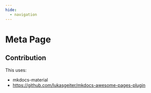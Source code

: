 ```yaml
---
hide:
  - navigation
---
```


# Meta Page


## Contribution

This uses:
- mkdocs-material
- https://github.com/lukasgeiter/mkdocs-awesome-pages-plugin
